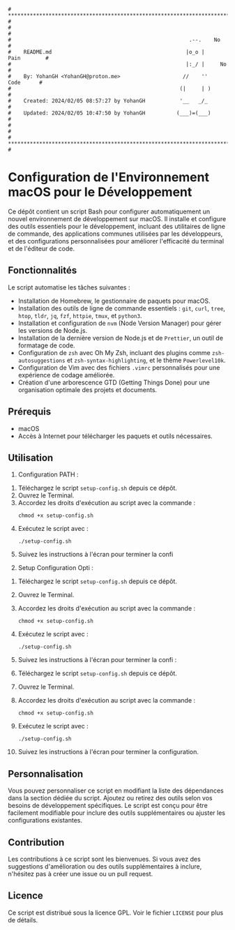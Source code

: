 ```
# **************************************************************************** #
#                                                                              #
#                                                         .--.    No           #
#    README.md                                           |o_o |    Pain        #
#                                                        |:_/ |     No         #
#    By: YohanGH <YohanGH@proton.me>                    //    ''     Code      #
#                                                      (|     | )              #
#    Created: 2024/02/05 08:57:27 by YohanGH           '__   _/_               #
#    Updated: 2024/02/05 10:47:50 by YohanGH          (___)=(___)              #
#                                                                              #
# **************************************************************************** #
```

# Configuration de l'Environnement macOS pour le Développement

Ce dépôt contient un script Bash pour configurer automatiquement un nouvel environnement de développement sur macOS. Il installe et configure des outils essentiels pour le développement, incluant des utilitaires de ligne de commande, des applications communes utilisées par les développeurs, et des configurations personnalisées pour améliorer l'efficacité du terminal et de l'éditeur de code.

## Fonctionnalités

Le script automatise les tâches suivantes :

- Installation de Homebrew, le gestionnaire de paquets pour macOS.
- Installation des outils de ligne de commande essentiels : `git`, `curl`, `tree`, `htop`, `tldr`, `jq`, `fzf`, `httpie`, `tmux`, et `python3`.
- Installation et configuration de `nvm` (Node Version Manager) pour gérer les versions de Node.js.
- Installation de la dernière version de Node.js et de `Prettier`, un outil de formatage de code.
- Configuration de `zsh` avec Oh My Zsh, incluant des plugins comme `zsh-autosuggestions` et `zsh-syntax-highlighting`, et le thème `Powerlevel10k`.
- Configuration de Vim avec des fichiers `.vimrc` personnalisés pour une expérience de codage améliorée.
- Création d'une arborescence GTD (Getting Things Done) pour une organisation optimale des projets et documents.

## Prérequis

- macOS
- Accès à Internet pour télécharger les paquets et outils nécessaires.

## Utilisation

1) Configuration PATH :

1. Téléchargez le script `setup-config.sh` depuis ce dépôt.
2. Ouvrez le Terminal.
3. Accordez les droits d'exécution au script avec la commande :
    ```
    chmod +x setup-config.sh
    ```
4. Exécutez le script avec :
    ```
    ./setup-config.sh
    ```
5. Suivez les instructions à l'écran pour terminer la confi

2) Setup Configuration Opti :

1. Téléchargez le script `setup-config.sh` depuis ce dépôt.
2. Ouvrez le Terminal.
3. Accordez les droits d'exécution au script avec la commande :
    ```
    chmod +x setup-config.sh
    ```
4. Exécutez le script avec :
    ```
    ./setup-config.sh
    ```
5. Suivez les instructions à l'écran pour terminer la confi :

1. Téléchargez le script `setup-config.sh` depuis ce dépôt.
2. Ouvrez le Terminal.
3. Accordez les droits d'exécution au script avec la commande :
    ```
    chmod +x setup-config.sh
    ```
4. Exécutez le script avec :
    ```
    ./setup-config.sh
    ```
5. Suivez les instructions à l'écran pour terminer la configuration.

## Personnalisation

Vous pouvez personnaliser ce script en modifiant la liste des dépendances dans la section dédiée du script. Ajoutez ou retirez des outils selon vos besoins de développement spécifiques. Le script est conçu pour être facilement modifiable pour inclure des outils supplémentaires ou ajuster les configurations existantes.

## Contribution

Les contributions à ce script sont les bienvenues. Si vous avez des suggestions d'amélioration ou des outils supplémentaires à inclure, n'hésitez pas à créer une issue ou un pull request.

## Licence

Ce script est distribué sous la licence GPL. Voir le fichier `LICENSE` pour plus de détails.


